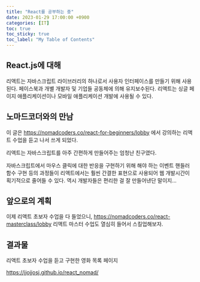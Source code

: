 ```yaml
---
title: "React를 공부하는 중"
date: 2023-01-29 17:00:00 +0900
categories: [IT]
toc: true
toc_sticky: true
toc_label: "My Table of Contents"
---
```


## React.js에 대해

리액트는 자바스크립트 라이브러리의 하나로서 사용자 인터페이스를 만들기 위해 사용된다. 페이스북과 개별 개발자 및 기업들 공동체에 의해 유지보수된다. 리액트는 싱글 페이지 애플리케이션이나 모바일 애플리케이션 개발에 사용될 수 있다. 

## 노마드코더와의 만남
이 글은 https://nomadcoders.co/react-for-beginners/lobby 에서 강의하는 리액트 수업을 듣고 나서 쓰게 되었다.

리액트는 자바스크립트를 아주 간편하게 만들어주는 엄청난 친구였다.

자바스크립트에서 마우스 클릭에 대한 반응을 구현하기 위해 해야 하는 이벤트 핸들러 함수 구현 등의 과정들이 리액트에서는 훨씬 간결한 표현으로 사용되어 웹 개발시간이 획기적으로 줄어들 수 있다. 역시 개발자들은 편리한 걸 잘 만들어낸단 말이지...

## 앞으로의 계획
이제 리액트 초보자 수업을 다 들었으니, https://nomadcoders.co/react-masterclass/lobby 리액트 마스터 수업도 열심히 들어서 스킬업해보자.

## 결과물
리액트 초보자 수업을 듣고 구현한 영화 목록 페이지

https://jjojjosj.github.io/react_nomad/